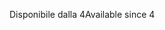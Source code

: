 <span data-ttu-id="41e81-101">Disponibile dalla 4</span><span class="sxs-lookup"><span data-stu-id="41e81-101">Available since 4</span></span>